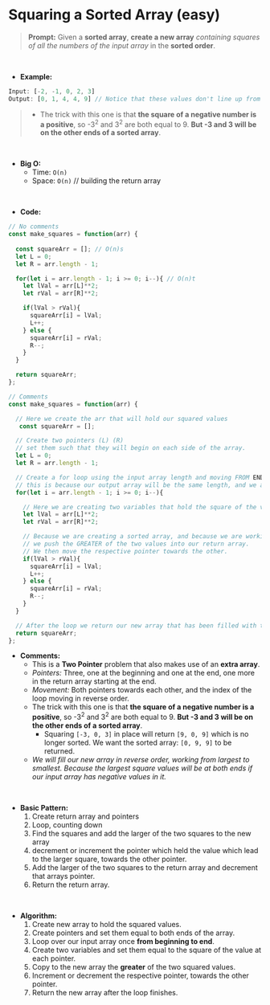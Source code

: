 # Squaring a Sorted Array (easy)

> **Prompt:** Given a **sorted array**, **create a new array** *containing squares of all the numbers of the input array* in the **sorted order**.

<br>

- **Example:**

```js
Input: [-2, -1, 0, 2, 3]
Output: [0, 1, 4, 4, 9] // Notice that these values don't line up from array to array!
```

>   - The trick with this one is that **the square of a negative number is a positive**, so -3<sup>2</sup> and 3<sup>2</sup> are both equal to 9. **But -3 and 3 will be on the other ends of a sorted array**.

<br>

- **Big O:**
  - Time: `O(n)`
  - Space: `O(n)` // building the return array

<br>

- **Code:**

```js
// No comments
const make_squares = function(arr) {
  
  const squareArr = []; // O(n)s
  let L = 0;
  let R = arr.length - 1;

  for(let i = arr.length - 1; i >= 0; i--){ // O(n)t
    let lVal = arr[L]**2;
    let rVal = arr[R]**2;

    if(lVal > rVal){
      squareArr[i] = lVal;
      L++;
    } else {
      squareArr[i] = rVal;
      R--;
    }
  }

  return squareArr;
};

// Comments
const make_squares = function(arr) {

  // Here we create the arr that will hold our squared values
   const squareArr = []; 

  // Create two pointers (L) (R)
  // set them such that they will begin on each side of the array.
  let L = 0;
  let R = arr.length - 1;

  // Create a for loop using the input array length and moving FROM END TO BEGINNING,
  // this is because our output array will be the same length, and we are working from largest numbers to smallest.
  for(let i = arr.length - 1; i >= 0; i--){ 

    // Here we are creating two variables that hold the square of the values at each pointer.
    let lVal = arr[L]**2;
    let rVal = arr[R]**2;

    // Because we are creating a sorted array, and because we are working backwards, 
    // we push the GREATER of the two values into our return array.
    // We then move the respective pointer towards the other.
    if(lVal > rVal){
      squareArr[i] = lVal;
      L++;
    } else {
      squareArr[i] = rVal;
      R--;
    }
  }

  // After the loop we return our new array that has been filled with the squared values.
  return squareArr;
};
```

- **Comments:**
  - This is a **Two Pointer** problem that also makes use of an **extra array**.
  - *Pointers:* Three, one at the beginning and one at the end, one more in the return array starting at the end.
  - *Movement:* Both pointers towards each other, and the index of the loop moving in reverse order.
  - The trick with this one is that **the square of a negative number is a positive**, so -3<sup>2</sup> and 3<sup>2</sup> are both equal to 9. **But -3 and 3 will be on the other ends of a sorted array**.
    - Squaring `[-3, 0, 3]` in place will return `[9, 0, 9]` which is no longer sorted. We want the sorted array: `[0, 9, 9]` to be returned.
  - *We will fill our new array in reverse order, working from largest to smallest. Because the largest square values will be at both ends if our input array has negative values in it.*

<br>

- **Basic Pattern:**
  1. Create return array and pointers
  2. Loop, counting down
  3. Find the squares and add the larger of the two squares to the new array
  4. decrement or increment the pointer which held the value which lead to the larger square, towards the other pointer.
  5. Add the larger of the two squares to the return array and decrement that arrays pointer.
  6. Return the return array.

 <br>

- **Algorithm:**
  1. Create new array to hold the squared values.
  2. Create pointers and set them equal to both ends of the array.
  3. Loop over our input array once **from beginning to end**.
  4. Create two variables and set them equal to the square of the value at each pointer.
  5. Copy to the new array the **greater** of the two squared values.
  6. Increment or decrement the respective pointer, towards the other pointer.
  7. Return the new array after the loop finishes.